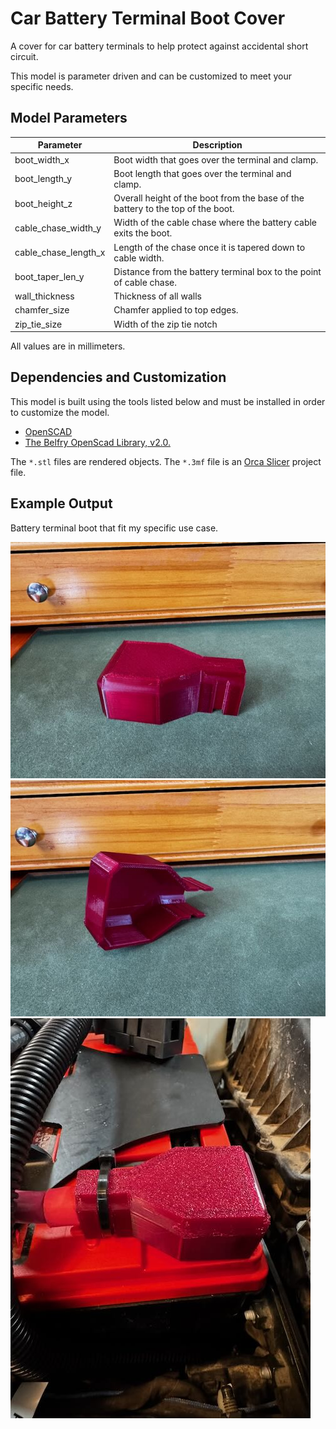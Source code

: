 # Car Battery Terminal Boot Cover

A cover for car battery terminals to help protect against accidental short circuit.

This model is parameter driven and can be customized to meet your specific needs.

## Model Parameters

| Parameter            | Description                                                                     |
| -------------------- | ------------------------------------------------------------------------------- |
| boot_width_x         | Boot width that goes over the terminal and clamp.                               |
| boot_length_y        | Boot length that goes over the terminal and clamp.                              |
| boot_height_z        | Overall height of the boot from the base of the battery to the top of the boot. |
| cable_chase_width_y  | Width of the cable chase where the battery cable exits the boot.                |
| cable_chase_length_x | Length of the chase once it is tapered down to cable width.                     |
| boot_taper_len_y     | Distance from the battery terminal box to the point of cable chase.             |
| wall_thickness       | Thickness of all walls                                                          |
| chamfer_size         | Chamfer applied to top edges.                                                   |
| zip_tie_size         | Width of the zip tie notch                                                      |

All values are in millimeters.

## Dependencies and Customization

This model is built using the tools listed below and must be installed in order to customize the model.

- [OpenSCAD](https://openscad.org)
- [The Belfry OpenScad Library, v2.0.](https://github.com/BelfrySCAD/BOSL2)

The `*.stl` files are rendered objects.
The `*.3mf` file is an [Orca Slicer](https://orcaslicer.com) project file.

## Example Output

Battery terminal boot that fit my specific use case.

![Battery Boot Top](battery-boot-top.jpeg)
![Battery Boot Bottom](battery-boot-bottom.jpeg)
![Battery Boot in use](battery-boot-in-use.jpeg)
